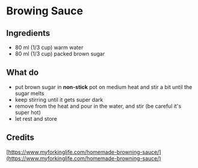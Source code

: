# Browing Sauce
## Ingredients
- 80 ml (1/3 cup) warm water
- 80 ml (1/3 cup) packed brown sugar

## What do
- put brown sugar in **non-stick** pot on medium heat and stir a bit until the sugar melts 
- keep stirring until it gets super dark 
- remove from the heat and pour in the water, and stir (be careful it's super hot)
- let rest and store

## Credits
[https://www.myforkinglife.com/homemade-browning-sauce/](https://www.myforkinglife.com/homemade-browning-sauce/)
